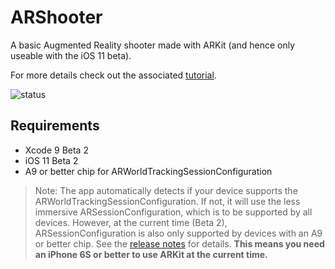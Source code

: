 # ARShooter

A basic Augmented Reality shooter made with ARKit (and hence only useable with the iOS 11 beta).

For more details check out the associated [tutorial](http://texnotes.me/post/5/).

![status](https://user-images.githubusercontent.com/13244177/26912181-a08e94cc-4bc7-11e7-9261-2ed24e69f1f7.gif "Status GIF")

## Requirements

* Xcode 9 Beta 2
* iOS 11 Beta 2
* A9 or better chip for ARWorldTrackingSessionConfiguration

> Note: The app automatically detects if your device supports the ARWorldTrackingSessionConfiguration. If not, it will use the less immersive ARSessionConfiguration, which is to be supported by all devices. However, at the current time (Beta 2), ARSessionConfiguration is also only supported by devices with an A9 or better chip. See the [release notes](https://9to5mac.com/2017/06/21/apple-ios-11-beta-2/) for details. **This means you need an iPhone 6S or better to use ARKit at the current time.**
